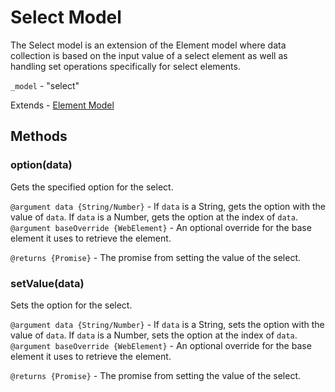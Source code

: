 # Select Model
The Select model is an extension of the Element model where data collection is based on the input value of a select element as well as handling set operations specifically for select elements.

`_model` - "select"

Extends - [Element Model](element.md)

## Methods

### option(data)
Gets the specified option for the select.

`@argument data {String/Number}` - If `data` is a String, gets the option with the value of `data`. If `data` is a Number, gets the option at the index of `data`.
`@argument baseOverride {WebElement}` - An optional override for the base element it uses to retrieve the element.

`@returns {Promise}` - The promise from setting the value of the select.

### setValue(data)
Sets the option for the select.

`@argument data {String/Number}` - If `data` is a String, sets the option with the value of `data`. If `data` is a Number, sets the option at the index of `data`.
`@argument baseOverride {WebElement}` - An optional override for the base element it uses to retrieve the element.

`@returns {Promise}` - The promise from setting the value of the select.